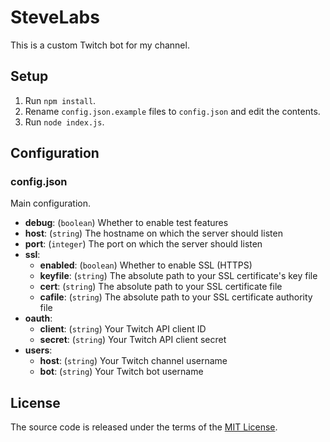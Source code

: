 # SteveLabs

This is a custom Twitch bot for my channel.

## Setup

  1. Run `npm install`.
  2. Rename `config.json.example` files to `config.json` and edit the contents.
  3. Run `node index.js`.

## Configuration

### config.json

Main configuration.

  * **debug**: (`boolean`) Whether to enable test features
  * **host**: (`string`) The hostname on which the server should listen
  * **port**: (`integer`) The port on which the server should listen
  * **ssl**:
    * **enabled**: (`boolean`) Whether to enable SSL (HTTPS)
    * **keyfile**: (`string`) The absolute path to your SSL certificate's key file
    * **cert**: (`string`) The absolute path to your SSL certificate file
    * **cafile**: (`string`) The absolute path to your SSL certificate authority file
  * **oauth**:
    * **client**: (`string`) Your Twitch API client ID
    * **secret**: (`string`) Your Twitch API client secret
  * **users**:
    * **host**: (`string`) Your Twitch channel username
    * **bot**: (`string`) Your Twitch bot username
    
## License

The source code is released under the terms of the [MIT License](https://github.com/stevotvr/stevelabs/blob/master/LICENSE.txt).
